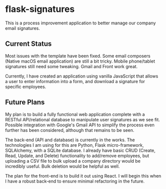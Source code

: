 # flask-signatures

This is a process improvement application to better manage our company email signatures. 

## Current Status

Most issues with the template have been fixed. Some email composers (Native macOS email application) are still a bit tricky. Mobile phone/tablet signatures still need some tweaking. Gmail and Front work great. 

Currently, I have created an application using vanilla JavaScript that allows a user to enter information into a form, and download a signature for specific employees.

## Future Plans

My plan is to build a fully functional web application complete with a RESTful API/relational database to manipulate user signatures as we see fit. Possible integration with Google's Gmail API to simplify the process even further has been considered, although that remains to be seen.

The back-end (API and database) is currently in the works. The technologies I am using for this are Python, Flask micro-framework, SQLAlchemy, with a SQLite database. I already have basic CRUD (Create, Read, Update, and Delete) functionality to add/remove employees, but uploading a CSV file to bulk upload a company directory would be incredibly useful. Bulk deletion would be helpful as well.

The plan for the front-end is to build it out using React. I will begin this when I have a robust back-end to ensure minimal refactoring in the future. 
